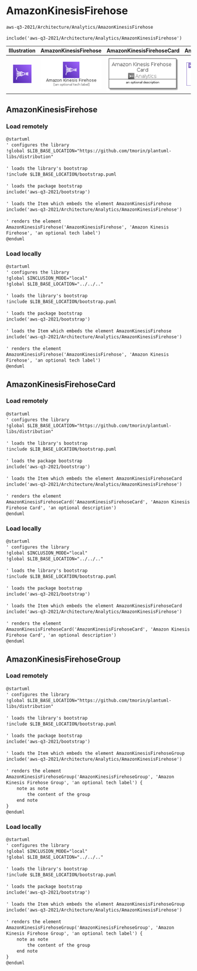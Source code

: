 # AmazonKinesisFirehose


```text
aws-q3-2021/Architecture/Analytics/AmazonKinesisFirehose
```

```text
include('aws-q3-2021/Architecture/Analytics/AmazonKinesisFirehose')
```



| Illustration | AmazonKinesisFirehose | AmazonKinesisFirehoseCard | AmazonKinesisFirehoseGroup |
| :---: | :---: | :---: | :---: |
| ![illustration for Illustration](../../../aws-q3-2021/Architecture/Analytics/AmazonKinesisFirehose.png) | ![illustration for AmazonKinesisFirehose](../../../aws-q3-2021/Architecture/Analytics/AmazonKinesisFirehose.Local.png) | ![illustration for AmazonKinesisFirehoseCard](../../../aws-q3-2021/Architecture/Analytics/AmazonKinesisFirehoseCard.Local.png) | ![illustration for AmazonKinesisFirehoseGroup](../../../aws-q3-2021/Architecture/Analytics/AmazonKinesisFirehoseGroup.Local.png) |




## AmazonKinesisFirehose

### Load remotely
```plantuml
@startuml
' configures the library
!global $LIB_BASE_LOCATION="https://github.com/tmorin/plantuml-libs/distribution"

' loads the library's bootstrap
!include $LIB_BASE_LOCATION/bootstrap.puml

' loads the package bootstrap
include('aws-q3-2021/bootstrap')

' loads the Item which embeds the element AmazonKinesisFirehose
include('aws-q3-2021/Architecture/Analytics/AmazonKinesisFirehose')

' renders the element
AmazonKinesisFirehose('AmazonKinesisFirehose', 'Amazon Kinesis Firehose', 'an optional tech label')
@enduml
```

### Load locally
```plantuml
@startuml
' configures the library
!global $INCLUSION_MODE="local"
!global $LIB_BASE_LOCATION="../../.."

' loads the library's bootstrap
!include $LIB_BASE_LOCATION/bootstrap.puml

' loads the package bootstrap
include('aws-q3-2021/bootstrap')

' loads the Item which embeds the element AmazonKinesisFirehose
include('aws-q3-2021/Architecture/Analytics/AmazonKinesisFirehose')

' renders the element
AmazonKinesisFirehose('AmazonKinesisFirehose', 'Amazon Kinesis Firehose', 'an optional tech label')
@enduml
```

## AmazonKinesisFirehoseCard

### Load remotely
```plantuml
@startuml
' configures the library
!global $LIB_BASE_LOCATION="https://github.com/tmorin/plantuml-libs/distribution"

' loads the library's bootstrap
!include $LIB_BASE_LOCATION/bootstrap.puml

' loads the package bootstrap
include('aws-q3-2021/bootstrap')

' loads the Item which embeds the element AmazonKinesisFirehoseCard
include('aws-q3-2021/Architecture/Analytics/AmazonKinesisFirehose')

' renders the element
AmazonKinesisFirehoseCard('AmazonKinesisFirehoseCard', 'Amazon Kinesis Firehose Card', 'an optional description')
@enduml
```

### Load locally
```plantuml
@startuml
' configures the library
!global $INCLUSION_MODE="local"
!global $LIB_BASE_LOCATION="../../.."

' loads the library's bootstrap
!include $LIB_BASE_LOCATION/bootstrap.puml

' loads the package bootstrap
include('aws-q3-2021/bootstrap')

' loads the Item which embeds the element AmazonKinesisFirehoseCard
include('aws-q3-2021/Architecture/Analytics/AmazonKinesisFirehose')

' renders the element
AmazonKinesisFirehoseCard('AmazonKinesisFirehoseCard', 'Amazon Kinesis Firehose Card', 'an optional description')
@enduml
```

## AmazonKinesisFirehoseGroup

### Load remotely
```plantuml
@startuml
' configures the library
!global $LIB_BASE_LOCATION="https://github.com/tmorin/plantuml-libs/distribution"

' loads the library's bootstrap
!include $LIB_BASE_LOCATION/bootstrap.puml

' loads the package bootstrap
include('aws-q3-2021/bootstrap')

' loads the Item which embeds the element AmazonKinesisFirehoseGroup
include('aws-q3-2021/Architecture/Analytics/AmazonKinesisFirehose')

' renders the element
AmazonKinesisFirehoseGroup('AmazonKinesisFirehoseGroup', 'Amazon Kinesis Firehose Group', 'an optional tech label') {
    note as note
        the content of the group
    end note
}
@enduml
```

### Load locally
```plantuml
@startuml
' configures the library
!global $INCLUSION_MODE="local"
!global $LIB_BASE_LOCATION="../../.."

' loads the library's bootstrap
!include $LIB_BASE_LOCATION/bootstrap.puml

' loads the package bootstrap
include('aws-q3-2021/bootstrap')

' loads the Item which embeds the element AmazonKinesisFirehoseGroup
include('aws-q3-2021/Architecture/Analytics/AmazonKinesisFirehose')

' renders the element
AmazonKinesisFirehoseGroup('AmazonKinesisFirehoseGroup', 'Amazon Kinesis Firehose Group', 'an optional tech label') {
    note as note
        the content of the group
    end note
}
@enduml
```

